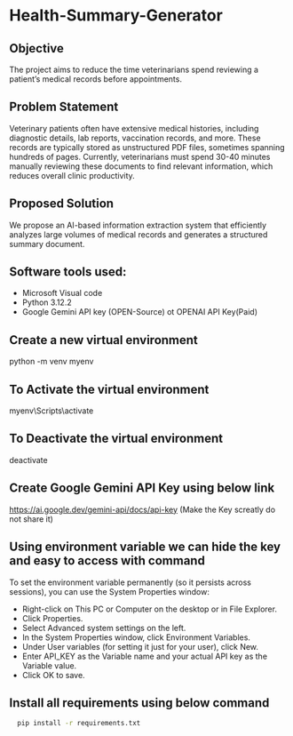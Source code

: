 # Health-Summary-Generator

## Objective

The project aims to reduce the time veterinarians spend reviewing a patient’s medical records before appointments.

## Problem Statement

Veterinary patients often have extensive medical histories, including diagnostic details, lab reports, vaccination records, and more. These records are typically stored as unstructured PDF files, sometimes spanning hundreds of pages. Currently, veterinarians must spend 30-40 minutes manually reviewing these documents to find relevant information, which reduces overall clinic productivity.

## Proposed Solution
We propose an AI-based information extraction system that efficiently analyzes large volumes of medical records and generates a structured summary document.

## Software tools used:
* Microsoft Visual code
* Python 3.12.2
* Google Gemini API key (OPEN-Source) ot OPENAI API Key(Paid) 

## Create a new virtual environment
python -m venv myenv

## To Activate the virtual environment
myenv\Scripts\activate

## To Deactivate the virtual environment
deactivate

## Create Google Gemini API Key using below link
https://ai.google.dev/gemini-api/docs/api-key (Make the Key screatly do not share it)

## Using environment variable we can hide the key and easy to access with command

To set the environment variable permanently (so it persists across sessions), you can use the System Properties window:

* Right-click on This PC or Computer on the desktop or in File Explorer.
* Click Properties.
* Select Advanced system settings on the left.
* In the System Properties window, click Environment Variables.
* Under User variables (for setting it just for your user), click New.
* Enter API_KEY as the Variable name and your actual API key as the Variable value.
* Click OK to save.

## Install all requirements using below command

```bash
  pip install -r requirements.txt
```
